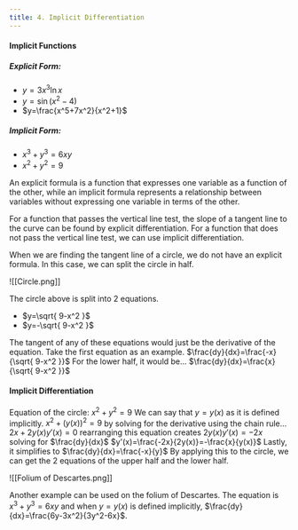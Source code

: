 ```yaml
---
title: 4. Implicit Differentiation
---
```


#### Implicit Functions
##### Explicit Form:
- $y=3x^3\ln{x}$
- $y=\sin(x^2-4)$
- $y=\frac{x^5+7x^2}{x^2+1}$
##### Implicit Form:
- $x^3+y^3=6xy$
- $x^2+y^2=9$

An explicit formula is a function that expresses one variable as a function of the other, while an implicit formula represents a relationship between variables without expressing one variable in terms of the other.

For a function that passes the vertical line test, the slope of a tangent line to the curve can be found by explicit differentiation. For a function that does not pass the vertical line test, we can use implicit differentiation.

When we are finding the tangent line of a circle, we do not have an explicit formula. In this case, we can split the circle in half.

![[Circle.png]]

The circle above is split into 2 equations.
- $y=\sqrt{ 9-x^2 }$
- $y=-\sqrt{ 9-x^2 }$

The tangent of any of these equations would just be the derivative of the equation. Take the first equation as an example.
$\frac{dy}{dx}=\frac{-x}{\sqrt{ 9-x^2 }}$
For the lower half, it would be...
$\frac{dy}{dx}=\frac{x}{\sqrt{ 9-x^2 }}$
#### Implicit Differentiation
Equation of the circle: $x^2+y^2=9$
We can say that $y=y(x)$ as it is defined implicitly.
$x^2+(y(x))^2=9$
by solving for the derivative using the chain rule...
$2x+2y(x)y'(x)=0$
rearranging this equation creates
$2y(x)y'(x) = -2x$
solving for $\frac{dy}{dx}$
$y'(x)=\frac{-2x}{2y(x)}=-\frac{x}{y(x)}$
Lastly, it simplifies to
$\frac{dy}{dx}=\frac{-x}{y}$
By applying this to the circle, we can get the 2 equations of the upper half and the lower half.

![[Folium of Descartes.png]]

Another example can be used on the folium of Descartes. The equation is $x^3+y^3=6xy$ and when $y=y(x)$ is defined implicitly, $\frac{dy}{dx}=\frac{6y-3x^2}{3y^2-6x}$.
